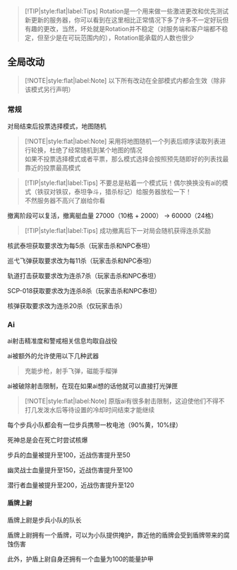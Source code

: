 > [!TIP|style:flat|label:Tips]
> Rotation是一个用来做一些激进更改和优先测试新更新的服务器，你可以看到在这里相比正常情况下多了许多不一定好玩但有趣的更改，当然，坏处就是Rotation并不稳定（对服务端和客户端都不稳定，但至少是在可玩范围内的），Rotation能承载的人数也很少

## 全局改动

> [!NOTE|style:flat|label:Note]
> 以下所有改动在全部模式内都会生效（除非该模式另行声明）

### 常规

对局结束后投票选择模式，地图随机

> [!NOTE|style:flat|label:Note]
> 采用将地图随机一个列表后顺序读取列表进行轮换，杜绝了经常随机到某个地图的情况<br/>
> 如果不投票选择模式或者平票，那么模式选择会按照预先随即好的列表找最靠近的投票最高模式

> [!TIP|style:flat|label:Tips]
> 不要总是粘着一个模式玩！偶尔换换没有ai的模式（铁驭对铁驭，泰坦争斗，猎杀标记）给服务器放松一下！<br/>
> 不然服务器不高兴了崩给你看

撤离阶段可以复活，撤离艇血量 27000（10格 + 2000） -> 60000（24格）

> [!TIP|style:flat|label:Tips]
> 成功撤离后下一对局会随机获得连杀奖励

核武泰坦获取要求改为每5杀（玩家击杀和NPC泰坦）

巡弋飞弹获取要求改为每11杀（玩家击杀和NPC泰坦）

轨道打击获取要求改为连杀7杀（玩家击杀和NPC泰坦）

SCP-018获取要求改为连杀8杀（玩家击杀和NPC泰坦）

核弹获取要求改为连杀20杀（仅玩家击杀）

### Ai

ai射击精准度和警戒相关信息均取自战役

ai被额外的允许使用以下几种武器

> 充能步枪，射手飞弹，磁能手榴弹

ai被破除射击限制，在现在如果ai想的话他就可以直接打光弹匣

> [!NOTE|style:flat|label:Note]
> 原版ai有很多射击限制，这迫使他们不得不打几发泼水后等待设置的冷却时间结束才能继续

每个步兵小队都会有一位步兵携带一枚电池（90%黄，10%绿）

死神总是会在死亡时尝试核爆

步兵的血量被提升至100，近战伤害提升至50

幽灵战士血量提升至150，近战伤害提升至100

潜行者血量被提升至200，近战伤害提升至120

#### 盾牌上尉

盾牌上尉是步兵小队的队长

盾牌上尉拥有一个盾牌，可以为小队提供掩护，靠近他的盾牌会受到盾牌带来的腐蚀伤害

此外，护盾上尉自身还拥有一个血量为100的能量护甲
